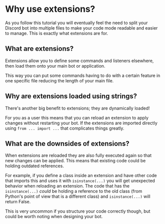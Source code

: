 # Why use extensions?

As you follow this tutorial you will eventually feel the need to split your
Discord bot into multiple files to make your code mode readable and easier to
manage. This is exactly what extensions are for.

## What are extensions?

Extensions allow you to define some commands and listeners elsewhere, then load
them onto your main bot or application.

This way you can put some commands having to do with a certain feature in one
specific file reducing the length of your main file.

## Why are extensions loaded using strings?

There's another big benefit to extensions; they are dynamically loaded!

For you as a user this means that you can reload an extension to apply changes
without restarting your bot. If the extensions are imported directly using
`from ... import ...` that complicates things greatly.

## What are the downsides of extensions?

When extensions are reloaded they are also fully executed again so that new
changes can be applied. This means that existing code could be holding outdated
references.

For example, if you define a class inside an extension and have other code
that imports this and uses it with `isinstance(...)` you will get unexpected
behavior when reloading an extension. The code that has the `isinstance(...)`
*could* be holding a reference to the old class (from Python's point of view
that is a different class) and `isinstance(...)` will return False.

This is very uncommon if you structure your code correctly though, but could be
worth noting when designing your bot.
